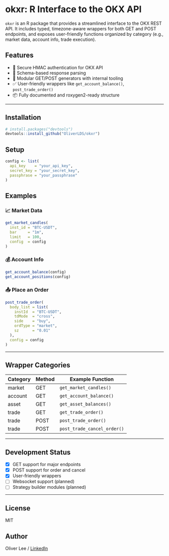 # okxr: R Interface to the OKX API

`okxr` is an R package that provides a streamlined interface to the OKX REST API. It includes typed, timezone-aware wrappers for both GET and POST endpoints, and exposes user-friendly functions organized by category (e.g., market data, account info, trade execution).

## Features

* 🔐 Secure HMAC authentication for OKX API
* 🔄 Schema-based response parsing
* 🧩 Modular GET/POST generators with internal tooling
* ✅ User-friendly wrappers like `get_account_balance()`, `post_trade_order()`
* 📦 Fully documented and roxygen2-ready structure

---

## Installation

```r
# install.packages("devtools")
devtools::install_github("OliverLDS/okxr")
```

## Setup

```r
config <- list(
  api_key    = "your_api_key",
  secret_key = "your_secret_key",
  passphrase = "your_passphrase"
)
```

## Examples

### 📈 Market Data

```r
get_market_candles(
  inst_id = "BTC-USDT",
  bar     = "1m",
  limit   = 100,
  config  = config
)
```

### 💰 Account Info

```r
get_account_balance(config)
get_account_positions(config)
```

### 📤 Place an Order

```r
post_trade_order(
  body_list = list(
    instId  = "BTC-USDT",
    tdMode  = "cross",
    side    = "buy",
    ordType = "market",
    sz      = "0.01"
  ),
  config = config
)
```

---

## Wrapper Categories

| Category | Method | Example Function            |
| -------- | ------ | --------------------------- |
| market   | GET    | `get_market_candles()`      |
| account  | GET    | `get_account_balance()`     |
| asset    | GET    | `get_asset_balances()`      |
| trade    | GET    | `get_trade_order()`         |
| trade    | POST   | `post_trade_order()`        |
| trade    | POST   | `post_trade_cancel_order()` |

---

## Development Status

* [x] GET support for major endpoints
* [x] POST support for order and cancel
* [x] User-friendly wrappers
* [ ] Websocket support (planned)
* [ ] Strategy builder modules (planned)

---

## License

MIT

## Author

Oliver Lee / [LinkedIn](https://www.linkedin.com/in/oliver-lee-28b32b176/)
